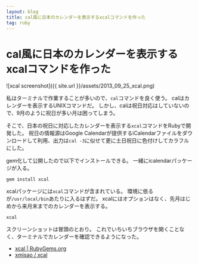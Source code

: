 ```yaml
---
layout: blog
title: cal風に日本のカレンダーを表示するxcalコマンドを作った
tag: ruby
---
```


# cal風に日本のカレンダーを表示するxcalコマンドを作った

![xcal screenshot]({{ site.url }}/assets/2013_09_25_xcal.png)

私はターミナルで作業することが多いので、`cal`コマンドを良く使う。
calはカレンダーを表示するUNIXコマンドだ。
しかし、calは祝日対応はしていないので、9月のように祝日が多い月は困ってしまう。

そこで、日本の祝日に対応したカレンダーを表示する`xcal`コマンドをRubyで開発した。
祝日の情報源はGoogle Calendarが提供するiCalendarファイルをダウンロードして利用、出力は`cal -3`に似せて更に土日祝日に色付けしてカラフルにした。

gem化して公開したので以下でインストールできる。
一緒にicalendarパッケージが入る。

    gem install xcal

xcalパッケージには`xcal`コマンドが含まれている。
環境に依るが`/usr/local/bin`あたりに入るはずだ。
xcalにはオプションはなく、先月はじめから来月末までのカレンダーを表示する。

    xcal

スクリーンショットは冒頭のとおり。
これでいちいちブラウザを開くことなく、ターミナルでカレンダーを確認できるようになった。

- [xcal | RubyGems.org](https://rubygems.org/gems/xcal)
- [xmisao / xcal](https://github.com/xmisao/xcal)
